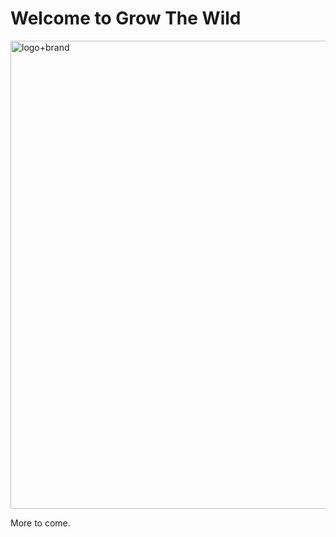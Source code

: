 # Welcome to Grow The Wild

<img width="1041" height="749" alt="logo+brand" src="https://github.com/user-attachments/assets/f486ad03-b11f-4b27-9156-06b104b0694b" />


More to come.
